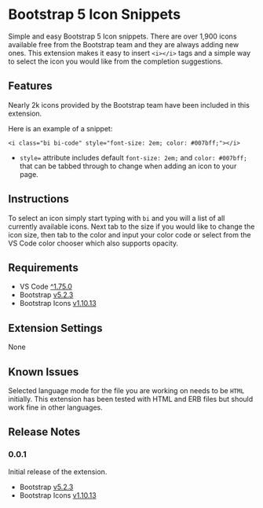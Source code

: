 # Bootstrap 5 Icon Snippets

Simple and easy Bootstrap 5 Icon snippets. There are over 1,900 icons available free from the Bootstrap team and they are always adding new ones. This extension makes it easy to insert `<i></i>` tags and a simple way to select the icon you would like from the completion suggestions.


## Features

Nearly 2k icons provided by the Bootstrap team have been included in this extension.

Here is an example of a snippet:

```<i class="bi bi-code" style="font-size: 2em; color: #007bff;"></i>```

- `style=` attribute includes default `font-size: 2em;` and `color: #007bff;` that can be tabbed through to change when adding an icon to your page.

## Instructions
To select an icon simply start typing with `bi` and you will a list of all currently available icons. Next tab to the size if you would like to change the icon size, then tab to the color and input your color code or select from the VS Code color chooser which also supports opacity.
## Requirements
- VS Code [^1.75.0](https://code.visualstudio.com)
- Bootstrap [v5.2.3](https://getbootstrap.com/)
- Bootstrap Icons [v1.10.13](https://github.com/twbs/bootstrap/releases/tag/v1.10.3)

## Extension Settings

None

## Known Issues

Selected language mode for the file you are working on needs to be `HTML` initially. This extension has been tested with HTML and ERB files but should work fine in other languages.

## Release Notes

### 0.0.1

Initial release of the extension.
- Bootstrap [v5.2.3](https://getbootstrap.com/)
- Bootstrap Icons [v1.10.13](https://github.com/twbs/bootstrap/releases/tag/v1.10.3)

